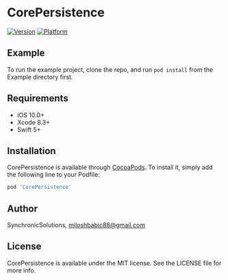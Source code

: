 # CorePersistence

[![Version](https://img.shields.io/cocoapods/v/CorePersistence.svg?style=flat)](https://cocoapods.org/pods/CorePersistence)
[![Platform](https://img.shields.io/cocoapods/p/CorePersistence.svg?style=flat)](https://cocoapods.org/pods/CorePersistence)

## Example

To run the example project, clone the repo, and run `pod install` from the Example directory first.

## Requirements

- iOS 10.0+
- Xcode 8.3+
- Swift 5+

## Installation

CorePersistence is available through [CocoaPods](https://cocoapods.org). To install
it, simply add the following line to your Podfile:

```ruby
pod 'CorePersistence'
```

## Author

SynchronicSolutions, miloshbabic88@gmail.com

## License

CorePersistence is available under the MIT license. See the LICENSE file for more info.
